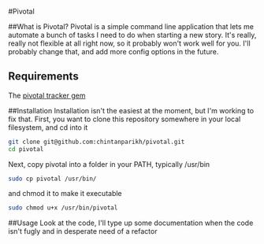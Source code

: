 #Pivotal

##What is Pivotal?
Pivotal is a simple command line application that lets me automate a bunch of tasks I need to do when starting a new story. It's really, really not flexible at all right now, so it probably won't work well for you. I'll probably change that, and add more config options in the future.

## Requirements
The [pivotal tracker gem](https://github.com/jsmestad/pivotal-tracker)

##Installation
Installation isn't the easiest at the moment, but I'm working to fix that.
First, you want to clone this repository somewhere in your local filesystem, and cd into it
```bash
git clone git@github.com:chintanparikh/pivotal.git
cd pivotal
```
Next, copy pivotal into a folder in your PATH, typically /usr/bin
```bash
sudo cp pivotal /usr/bin/
```
and chmod it to make it executable
```bash
sudo chmod u+x /usr/bin/pivotal
```

##Usage
Look at the code, I'll type up some documentation when the code isn't fugly and in desperate need of a refactor